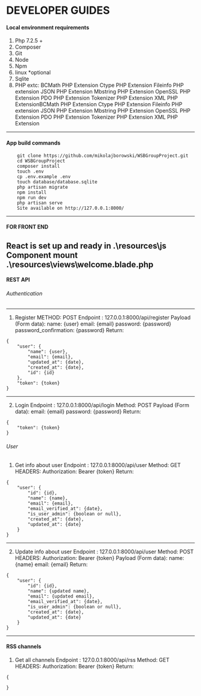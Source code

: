 # DEVELOPER GUIDES

#### Local environment requirements
                
1. Php 7.2.5 + 
2. Composer 
3. Git 
4. Node
5. Npm 
6. linux *optional
7. Sqlite
8. PHP extc:
BCMath PHP Extension
Ctype PHP Extension
Fileinfo PHP extension
JSON PHP Extension
Mbstring PHP Extension
OpenSSL PHP Extension
PDO PHP Extension
Tokenizer PHP Extension
XML PHP ExtensionBCMath PHP Extension
Ctype PHP Extension
Fileinfo PHP extension
JSON PHP Extension
Mbstring PHP Extension
OpenSSL PHP Extension
PDO PHP Extension
Tokenizer PHP Extension
XML PHP Extension
---
#### App build commands

```
    git clone https://github.com/mikolajborowski/WSBGroupProject.git
	cd WSBGroupProject
	composer install 
	touch .env
	cp .env.example .env 
	touch database/database.sqlite
	php artisan migrate 
	npm install 
	npm run dev 
	php artisan serve 
	Site available on http://127.0.0.1:8000/
```

---

#### FOR FRONT END
React is set up and ready in .\resources\js
Component mount .\resources\views\welcome.blade.php
---

#### REST API 

###### Authentication
---
1. Register
METHOD: POST 
Endpoint : 127.0.0.1:8000/api/register
Payload (Form data):
name: {user}
email: {email}
password: {password}
password_confirmation: {password}
Return: 
```
{
    "user": {
        "name": {user},
        "email": {email},
        "updated_at": {date},
        "created_at": {date},
        "id": {id}
    },
    "token": {token}
}
```

---

2. Login 
Endpoint : 127.0.0.1:8000/api/login
Method: POST
Payload (Form data):
email: {email}
password: {password}
Return:
```
{
    "token": {token}
}
```
###### User
1. Get info about user
Endpoint : 127.0.0.1:8000/api/user
Method: GET
HEADERS:
Authorization: Bearer {token}
Return:
```
{
    "user": {
        "id": {id},
        "name": {name},
        "email": {email},
        "email_verified_at": {date},
        "is_user_admin": {boolean or null},
        "created_at": {date},
        "updated_at": {date}
    }
}
```
---

2. Update info about user 
Endpoint : 127.0.0.1:8000/api/user
Method: POST
HEADERS:
Authorization: Bearer {token}
Payload (Form data):
name: {name}
email: {email}
Return:
```
{
    "user": {
        "id": {id},
        "name": {updated name},
        "email": {updated email},
        "email_verified_at": {date},
        "is_user_admin": {boolean or null},
        "created_at": {date},
        "updated_at": {date}
    }
}
```
---
#### RSS channels
1. Get all channels 
Endpoint : 127.0.0.1:8000/api/rss
Method: GET
HEADERS:
Authorization: Bearer {token}
Return: 
```
{

}
```